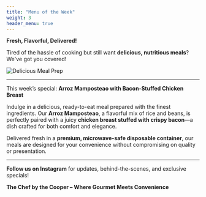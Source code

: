 ```yaml
---
title: "Menu of the Week"
weight: 3
header_menu: true
---
```


**Fresh, Flavorful, Delivered!** 

Tired of the hassle of cooking but still want **delicious, nutritious meals**? We've got you covered! 

![Delicious Meal Prep](images/image15.png)

---

This week’s special: **Arroz Mamposteao with Bacon-Stuffed Chicken Breast** 

Indulge in a delicious, ready-to-eat meal prepared with the finest ingredients. Our **Arroz Mamposteao**, a flavorful mix of rice and beans, is perfectly paired with a juicy **chicken breast stuffed with crispy bacon**—a dish crafted for both comfort and elegance. 

Delivered fresh in a **premium, microwave-safe disposable container**, our meals are designed for your convenience without compromising on quality or presentation. 

---

**Follow us on Instagram** for updates, behind-the-scenes, and exclusive specials! 

**The Chef by the Cooper – Where Gourmet Meets Convenience**


